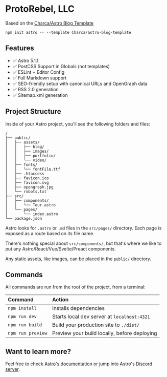 # ProtoRebel, LLC

Based on the [Charca/Astro Blog Template](https://github.com/Charca/astro-blog-template) 

```
npm init astro -- --template Charca/astro-blog-template
```

## Features

- ✅ Astro 5.1.1
- ✅ PostCSS Support in Globals (not templates)
- ✅ ESLint + Editor Config
- ✅ Full Markdown support
- ✅ SEO-friendly setup with canonical URLs and OpenGraph data
- ✅ RSS 2.0 generation
- ✅ Sitemap.xml generation

## Project Structure

Inside of your Astro project, you'll see the following folders and files:

```
/
├── public/
│   ├── assets/
│   │   ├── blog/
│   │   ├── images/
│   │   ├── portfolio/
│   │   └── video/
│   ├── fonts/
│   │   └── fontFile.ttf
│   ├── .htaccess
│   ├── favicon.ico
│   ├── favicon.svg
│   ├── opengraph.jpg
│   └── robots.txt
├── src/
│   ├── components/
│   │   └── Tour.astro
│   └── pages/
│       └── index.astro
└── package.json
```

Astro looks for `.astro` or `.md` files in the `src/pages/` directory. Each page is exposed as a route based on its file name.

There's nothing special about `src/components/`, but that's where we like to put any Astro/React/Vue/Svelte/Preact components.

Any static assets, like images, can be placed in the `public/` directory.

## Commands

All commands are run from the root of the project, from a terminal:

| Command           | Action                                       |
| :---------------- |:---------------------------------------------|
| `npm install`     | Installs dependencies                        |
| `npm run dev`     | Starts local dev server at `localhost:4321`  |
| `npm run build`   | Build your production site to `./dist/`      |
| `npm run preview` | Preview your build locally, before deploying |

## Want to learn more?

Feel free to check [Astro's documentation](https://github.com/withastro/astro) or jump into Astro's [Discord server](https://astro.build/chat).

